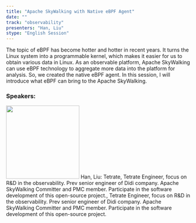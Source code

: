 ```yaml
---
title: "Apache SkyWalking with Native eBPF Agent"
date: "" 
track: "observability"
presenters: "Han, Liu"
stype: "English Session"
---
```

The topic of eBPF has become hotter and hotter in recent years. It turns the Linux system into a programmable kernel, which makes it easier for us to obtain various data in Linux.
As an observable platform, Apache SkyWalking can use eBPF technology to aggregate more data into the platform for analysis. So, we created the native eBPF agent. In this session, I will introduce what eBPF can bring to the Apache SkyWalking.
 ### Speakers: 
 <img src="images/speaker/1000.png" width="200" />
 Han, Liu: Tetrate, Tetrate Engineer, focus on R&D in the observability. Prev senior engineer of Didi company.
Apache SkyWalking Committer and PMC member. Participate in the software development of this open-source project., Tetrate Engineer, focus on R&D in the observability. Prev senior engineer of Didi company.
Apache SkyWalking Committer and PMC member. Participate in the software development of this open-source project.
 